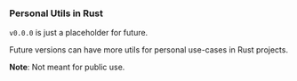 ### Personal Utils in Rust

`v0.0.0` is just a placeholder for future.

Future versions can have more utils for personal use-cases in Rust projects.

**Note**: Not meant for public use.
